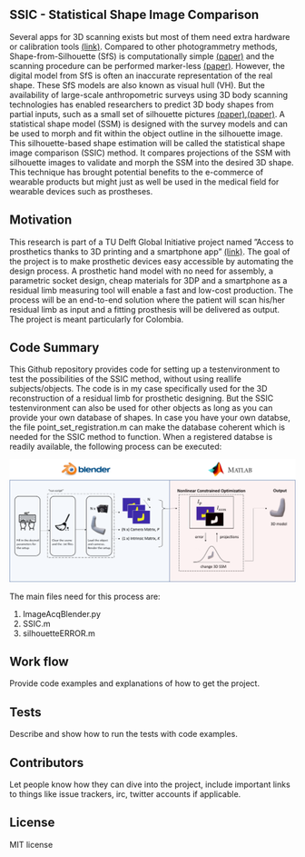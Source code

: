 ## SSIC - Statistical Shape Image Comparison

Several apps for 3D scanning exists but most of them need extra hardware or calibration tools [(link)](https://www.aniwaa.com/best-3d-scanning-apps-smartphones/). Compared to other photogrammetry methods, Shape-from-Silhouette (SfS) is computationally simple [(paper)](https://link.springer.com/referenceworkentry/10.1007%2F978-0-387-31439-6_211) and the scanning procedure can be performed marker-less [(paper)](https://ieeexplore.ieee.org/document/7322186). However, the digital model from SfS is often an inaccurate representation of the real shape. These SfS models are also known as visual hull (VH). But the availability of large-scale anthropometric surveys using 3D body scanning technologies has enabled researchers to predict 3D body shapes from partial inputs, such as a small set of silhouette pictures [(paper)](https://www.inderscienceonline.com/doi/abs/10.1504/IJDH.2016.084581),[(paper)](https://www.tandfonline.com/doi/full/10.1080/19424280.2015.1038308). A statistical shape model (SSM) is designed with the survey models and can be used to morph and fit within the object outline in the silhouette image. This silhouette-based shape estimation will be called the statistical shape image comparison (SSIC) method. It compares projections of the SSM with silhouette images to validate and morph the SSM into the desired 3D shape. This technique has brought potential benefits to the e-commerce of wearable products but might just as well be used in the medical field for wearable devices such as prostheses.

## Motivation

This research is part of a TU Delft Global Initiative project named ”Access to prosthetics thanks to 3D printing and a smartphone app” [(link)](https://www.tudelft.nl/en/2018/3me/using-a-smartphone-as-a-3d-printer/). The goal of the project is to make prosthetic devices easy accessible by automating the design process. A prosthetic hand model with no need for assembly, a parametric socket design, cheap materials for 3DP and a smartphone as a residual limb measuring tool will enable a fast and low-cost production. The process will be an end-to-end solution where the patient will scan his/her residual limb as input and
a fitting prosthesis will be delivered as output. The project is meant particularly for Colombia.

## Code Summary

This Github repository provides code for setting up a testenvironment to test the possibilities of the SSIC method, without using reallife subjects/objects. The code is in my case specifically used for the 3D reconstruction of a residual limb for prosthetic designing. But the SSIC testenvironment can also be used for other objects as long as you can provide your own database of shapes. In case you have your own databse, the file point_set_registration.m can make the database coherent which is needed for the SSIC method to function. When a registered databse is readily available, the following process can be executed:

![alt text](https://github.com/stevengoes/SSIC/blob/master/img/codeflow.png)

The main files need for this process are:
1. ImageAcqBlender.py
2. SSIC.m
3. silhouetteERROR.m

## Work flow

Provide code examples and explanations of how to get the project.

## Tests

Describe and show how to run the tests with code examples.

## Contributors

Let people know how they can dive into the project, include important links to things like issue trackers, irc, twitter accounts if applicable.

## License

MIT license
